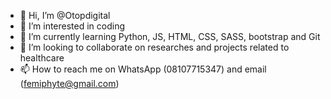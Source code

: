 - 👋 Hi, I’m @Otopdigital
- 👀 I’m interested in coding
- 🌱 I’m currently learning Python, JS, HTML, CSS, SASS, bootstrap and Git
- 💞️ I’m looking to collaborate on researches and projects related to healthcare
- 📫 How to reach me on WhatsApp (08107715347) and email (femiphyte@gmail.com)

<!---
Otopdigital/Otopdigital is a ✨ special ✨ repository because its `README.md` (this file) appears on your GitHub profile.
You can click the Preview link to take a look at your changes.
--->
